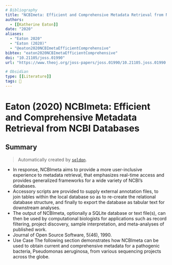 ```yaml
---
# Bibliography
title: "NCBImeta: Efficient and Comprehensive Metadata Retrieval from NCBI Databases"
authors: 
  - [[Katherine Eaton]]
date: "2020"
aliases: 
  - "Eaton 2020"
  - "Eaton (2020)"
  - "@eaton2020NCBImetaEfficientComprehensive"
bibtex: "eaton2020NCBImetaEfficientComprehensive"
doi: "10.21105/joss.01990"
url: "https://www.theoj.org/joss-papers/joss.01990/10.21105.joss.01990.pdf"

# Obsidian
type: [[Literature]]
tags: 📰
---
```


# Eaton (2020) NCBImeta: Efficient and Comprehensive Metadata Retrieval from NCBI Databases

## Summary

> Automatically created by [`seldon`](https://github.com/ktmeaton/seldon).

- In response, NCBImeta aims to provide a more user-inclusive experience to metadata retrieval, that emphasizes real-time access and provides generalized frameworks for a wide variety of NCBI’s databases.
- Accessory scripts are provided to supply external annotation files, to join tables within the local database so as to re-create the relational database structure, and finally to export the database as tabular text for downstream analyses.
- The output of NCBImeta, optionally a SQLite database or text file(s), can then be used by computational biologists for applications such as record filtering, project discovery, sample interpretation, and meta-analyses of published work.
- Journal of Open Source Software, 5(46), 1990.
- Use Case The following section demonstrates how NCBImeta can be used to obtain current and comprehensive metadata for a pathogenic bacteria, Pseudomonas aeruginosa, from various sequencing projects across the globe.